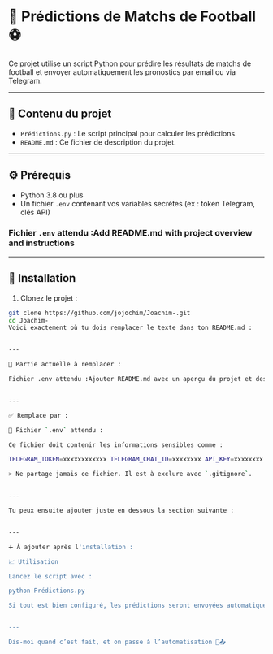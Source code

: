 # 🧠 Prédictions de Matchs de Football ⚽

Ce projet utilise un script Python pour prédire les résultats de matchs de football et envoyer automatiquement les pronostics par email ou via Telegram.

---

## 📁 Contenu du projet

- `Prédictions.py` : Le script principal pour calculer les prédictions.
- `README.md` : Ce fichier de description du projet.

---

## ⚙️ Prérequis

- Python 3.8 ou plus
- Un fichier `.env` contenant vos variables secrètes (ex : token Telegram, clés API)

### Fichier `.env` attendu :Add README.md with project overview and instructions
---

## 🚀 Installation

1. Clonez le projet :
```bash
git clone https://github.com/jojochim/Joachim-.git
cd Joachim-
Voici exactement où tu dois remplacer le texte dans ton README.md :


---

🔁 Partie actuelle à remplacer :

Fichier .env attendu :Ajouter README.md avec un aperçu du projet et des instructions


---

✅ Remplace par :

📄 Fichier `.env` attendu :

Ce fichier doit contenir les informations sensibles comme :

TELEGRAM_TOKEN=xxxxxxxxxxxx TELEGRAM_CHAT_ID=xxxxxxxx API_KEY=xxxxxxxx

> Ne partage jamais ce fichier. Il est à exclure avec `.gitignore`.


---

Tu peux ensuite ajouter juste en dessous la section suivante :


---

➕ À ajouter après l'installation :

📈 Utilisation

Lancez le script avec :

python Prédictions.py

Si tout est bien configuré, les prédictions seront envoyées automatiquement (par email ou Telegram).


---

Dis-moi quand c’est fait, et on passe à l’automatisation 🧠📤


